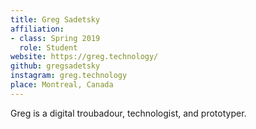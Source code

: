 ```yaml
---
title: Greg Sadetsky
affiliation:
- class: Spring 2019
  role: Student
website: https://greg.technology/
github: gregsadetsky
instagram: greg.technology
place: Montreal, Canada
---
```

Greg is a digital troubadour, technologist, and prototyper.

